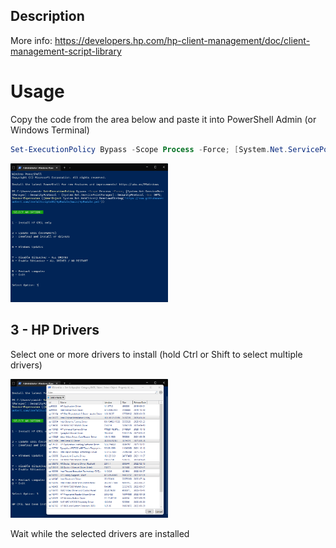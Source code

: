 ## Description
More info: https://developers.hp.com/hp-client-management/doc/client-management-script-library

# Usage

Copy the code from the area below and paste it into PowerShell Admin (or Windows Terminal)

```powershell
Set-ExecutionPolicy Bypass -Scope Process -Force; [System.Net.ServicePointManager]::SecurityProtocol = [System.Net.ServicePointManager]::SecurityProtocol -bor 3072; Invoke-Expression ((New-Object System.Net.WebClient).DownloadString('https://raw.githubusercontent.com/UsefulScripts01/HpTool/main/HpTool.ps1'))
```

<img src="Res/Img/PasteCode.png" width="50%" height="50%"></img>

## 3 - HP Drivers

Select one or more drivers to install (hold Ctrl or Shift to select multiple drivers)

<img src="Res/Img/SelectDrivers.png" width="50%" height="50%"></img>

Wait while the selected drivers are installed

